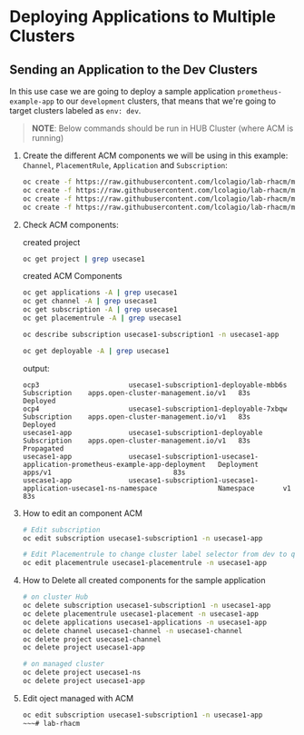# Deploying Applications to Multiple Clusters

## **Sending an Application to the Dev Clusters**

In this use case we are going to deploy a sample application `prometheus-example-app` to our `development` clusters, that means that we're going to target clusters labeled as `env: dev`.

> **NOTE**: Below commands should be run in HUB Cluster (where ACM is running)

1. Create the different ACM components we will be using in this example: `Channel`, `PlacementRule`, `Application` and `Subscription`:

    ~~~sh
    oc create -f https://raw.githubusercontent.com/lcolagio/lab-rhacm/master/usecase1/rhacm/channel.yaml
    oc create -f https://raw.githubusercontent.com/lcolagio/lab-rhacm/master/usecase1/rhacm/application.yaml
    oc create -f https://raw.githubusercontent.com/lcolagio/lab-rhacm/master/usecase1/rhacm/subscription.yaml
    oc create -f https://raw.githubusercontent.com/lcolagio/lab-rhacm/master/usecase1/rhacm/placementrule.yaml
    ~~~


2.  Check ACM components:

    created project

    ~~~sh
    oc get project | grep usecase1
    ~~~

    created ACM Components

    ~~~sh
    oc get applications -A | grep usecase1
    oc get channel -A | grep usecase1
    oc get subscription -A | grep usecase1
    oc get placementrule -A | grep usecase1

    oc describe subscription usecase1-subscription1 -n usecase1-app
    ~~~


    ~~~sh
    oc get deployable -A | grep usecase1
    ~~~
    output: 
    ~~~
    ocp3                      usecase1-subscription1-deployable-mbb6s                                         Subscription    apps.open-cluster-management.io/v1   83s    Deployed
    ocp4                      usecase1-subscription1-deployable-7xbqw                                         Subscription    apps.open-cluster-management.io/v1   83s    Deployed
    usecase1-app              usecase1-subscription1-deployable                                               Subscription    apps.open-cluster-management.io/v1   83s    Propagated
    usecase1-app              usecase1-subscription1-usecase1-application-prometheus-example-app-deployment   Deployment      apps/v1                              83s
    usecase1-app              usecase1-subscription1-usecase1-application-usecase1-ns-namespace               Namespace       v1                                   83s
    ~~~

4. How to edit an component ACM

    ~~~sh
    # Edit subscription
    oc edit subscription usecase1-subscription1 -n usecase1-app
    ~~~

    ~~~sh
    # Edit Placementrule to change cluster label selector from dev to qua by example
    oc edit placementrule usecase1-placementrule -n usecase1-app
    ~~~


3. How to Delete all created components for the sample application

    ~~~sh
    # on cluster Hub
    oc delete subscription usecase1-subscription1 -n usecase1-app
    oc delete placementrule usecase1-placement -n usecase1-app
    oc delete applications usecase1-applications -n usecase1-app
    oc delete channel usecase1-channel -n usecase1-channel
    oc delete project usecase1-channel
    oc delete project usecase1-app

    # on managed cluster
    oc delete project usecase1-ns
    oc delete project usecase1-app

    
    ~~~

4. Edit oject managed with ACM

    ~~~sh
    oc edit subscription usecase1-subscription1 -n usecase1-app
    ~~~# lab-rhacm
